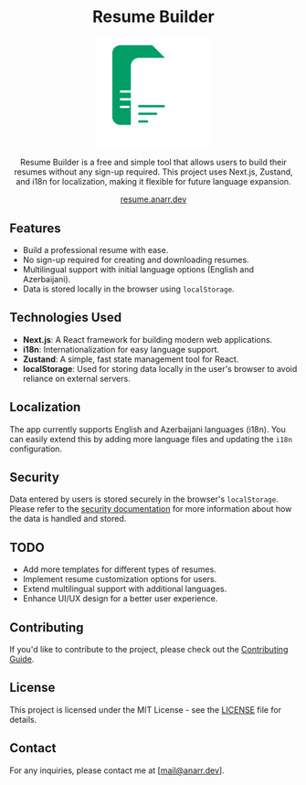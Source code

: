 <div align="center">

# Resume Builder

<img src="assets/images/logo.svg" alt="Logo" width="200"/>

Resume Builder is a free and simple tool that allows users to build their resumes without any sign-up required. This project uses Next.js, Zustand, and i18n for localization, making it flexible for future language expansion.

<a href="https://resume.anarr.dev">resume.anarr.dev</a>

</div>


## Features

- Build a professional resume with ease.
- No sign-up required for creating and downloading resumes.
- Multilingual support with initial language options (English and Azerbaijani).
- Data is stored locally in the browser using `localStorage`.

## Technologies Used

- **Next.js**: A React framework for building modern web applications.
- **i18n**: Internationalization for easy language support.
- **Zustand**: A simple, fast state management tool for React.
- **localStorage**: Used for storing data locally in the user's browser to avoid reliance on external servers.

## Localization

The app currently supports English and Azerbaijani languages (i18n). You can easily extend this by adding more language files and updating the `i18n` configuration.

## Security

Data entered by users is stored securely in the browser's `localStorage`. Please refer to the [security documentation](SECURITY.md) for more information about how the data is handled and stored.

## TODO

- Add more templates for different types of resumes.
- Implement resume customization options for users.
- Extend multilingual support with additional languages.
- Enhance UI/UX design for a better user experience.

## Contributing

If you'd like to contribute to the project, please check out the [Contributing Guide](CONTRIBUTING.md).

## License

This project is licensed under the MIT License - see the [LICENSE](LICENSE) file for details.

## Contact

For any inquiries, please contact me at [mail@anarr.dev].
